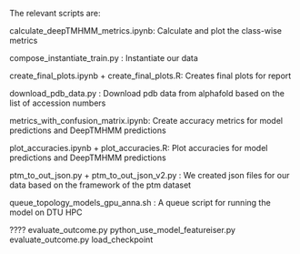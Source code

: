 The relevant scripts are: 

calculate_deepTMHMM_metrics.ipynb: Calculate and plot the class-wise metrics

compose_instantiate_train.py : Instantiate our data 

create_final_plots.ipynb + create_final_plots.R: Creates final plots for report

download_pdb_data.py : Download pdb data from alphafold based on the list of accession numbers 

metrics_with_confusion_matrix.ipynb: Create accuracy metrics for model predictions and DeepTMHMM predictions

plot_accuracies.ipynb + plot_accuracies.R: Plot accuracies for model predictions and DeepTMHMM predictions

ptm_to_out_json.py + ptm_to_out_json_v2.py : We created json files for our data based on the framework of the ptm dataset

queue_topology_models_gpu_anna.sh : A queue script for running the model on DTU HPC





????
evaluate_outcome.py
python_use_model_featureiser.py
evaluate_outcome.py
load_checkpoint


